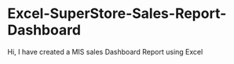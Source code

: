 # Excel-SuperStore-Sales-Report-Dashboard
Hi, I have created a MIS sales Dashboard Report using Excel
